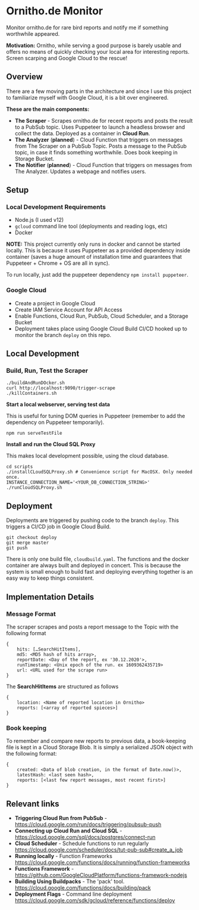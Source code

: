 # Ornitho.de Monitor
Monitor ornitho.de for rare bird reports and notify me if something worthwhile appeared. 

**Motivation:** Ornitho, while serving a good purpose is barely usable and offers no means of quickly checking your local area for interesting reports. Screen scarping and Google Cloud to the rescue!

## Overview

There are a few moving parts in the architecture and since I use this project to familiarize myself with Google Cloud, it is a bit over engineered.

__These are the main components:__

- **The Scraper** - Scrapes ornitho.de for recent reports and posts the result to a PubSub topic. Uses Puppeteer to launch a headless browser and collect the data. Deployed as a container in __Cloud Run__.
- **The Analyzer** (**planned**) - Cloud Function that triggers on messages from The Scraper on a PubSub Topic. Posts a message to the PubSub topic, in case it finds something worthwhile. Does book keeping in Storage Bucket. 
- **The Notifier** (**planned**) - Cloud Function that triggers on messages from The Analyzer. Updates a webpage and notifies users.

## Setup

### Local Development Requirements

- Node.js (I used v12)
- ```gcloud``` command line tool (deployments and reading logs, etc)
- Docker

__NOTE:__
This project currently only runs in docker and cannot be started locally. This is because it uses Puppeteer as a provided 
dependency inside container (saves a huge amount of installation time and guarantees that Puppeteer + Chrome + OS are all 
in sync).

To run locally, just add the puppeteer dependency ```npm install puppeteer```.

### Google Cloud

- Create a project in Google Cloud
- Create IAM Service Account for API Access
- Enable Functions, Cloud Run, PubSub, Cloud Scheduler, and a Storage Bucket
- Deployment takes place using Google Cloud Build CI/CD hooked up to monitor the branch ```deploy``` on this repo.

## Local Development

### Build, Run, Test the Scraper

    ./buildAndRunDOcker.sh
    curl http://localhost:9090/trigger-scrape
    ./killContainers.sh

__Start a local webserver, serving test data__

This is useful for tuning DOM queries in Puppeteer (remember to add the dependency on Puppeteer temporarily).

    npm run serveTestFile

__Install and run the Cloud SQL Proxy__

This makes local development possible, using the cloud database.

    cd scripts
    ./installCLoudSQLProxy.sh # Convenience script for MacOSX. Only needed once.
    INSTANCE_CONNECTION_NAME='<YOUR_DB_CONNECTION_STRING>' ./runCloudSQLProxy.sh

## Deployment

Deployments are triggered by pushing code to the branch ```deploy```. This triggers a CI/CD job in Google Cloud Build.

    git checkout deploy
    git merge master
    git push

There is only one build file, ```cloudbuild.yaml```. The functions and the docker container are always built and deployed in concert. 
This is because the system is small enough to build fast and deploying everything together is an easy way to keep things 
consistent.

## Implementation Details

### Message Format

The scraper scrapes and posts a report message to the Topic with the following format

    { 
        hits: […SearchHitItems], 
        md5: <MD5 hash of hits array>, 
        reportDate: <Day of the report, ex '30.12.2020'>, 
        runTimestamp: <Unix epoch of the run. ex 1609362435719> 
        url: <URL used for the scrape run>
    }

The __SearchHitItems__ are structured as follows

    {
        location: <Name of reported location in Ornitho>
        reports: [<array of reported spieces>]
    }

### Book keeping

To remember and compare new reports to previous data, a book-keeping file is kept in a Cloud Storage Blob.
It is simply a serialized JSON object with the following format:

    {
        created: <Data of blob creation, in the format of Date.now()>,
        latestHash: <last seen hash>,
        reports: [<last few report messages, most recent first>]
    }
        

## Relevant links

- __Triggering Cloud Run from PubSub__ - https://cloud.google.com/run/docs/triggering/pubsub-push
- __Connecting up Cloud Run and Cloud SQL__ - https://cloud.google.com/sql/docs/postgres/connect-run
- __Cloud Scheduler__ - Schedule functions to run regularly https://cloud.google.com/scheduler/docs/tut-pub-sub#create_a_job
- __Running locally__ - Function Frameworks https://cloud.google.com/functions/docs/running/function-frameworks
- __Functions Framework__ - https://github.com/GoogleCloudPlatform/functions-framework-nodejs
- __Building Using Buildpacks__ - The 'pack' tool. https://cloud.google.com/functions/docs/building/pack
- __Deployment Flags__ - Command line deployment https://cloud.google.com/sdk/gcloud/reference/functions/deploy
